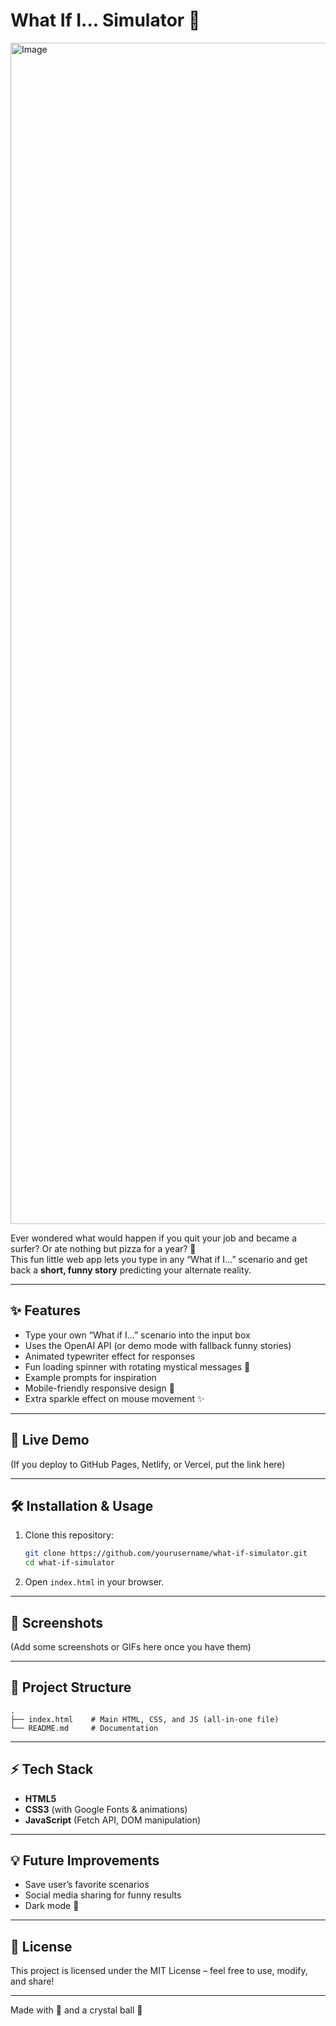 # What If I... Simulator 🔮
<img width="3780" height="1890" alt="Image" src="https://github.com/user-attachments/assets 9844b5dc-e349-4b73-9a83-0b4b2655988d" /> 

Ever wondered what would happen if you quit your job and became a surfer? Or ate nothing but pizza for a year? 🍕  
This fun little web app lets you type in any “What if I…” scenario and get back a **short, funny story** predicting your alternate reality.  

---

## ✨ Features
- Type your own “What if I…” scenario into the input box
- Uses the OpenAI API (or demo mode with fallback funny stories)
- Animated typewriter effect for responses
- Fun loading spinner with rotating mystical messages 🔮
- Example prompts for inspiration
- Mobile-friendly responsive design 📱
- Extra sparkle effect on mouse movement ✨

---

## 🚀 Live Demo
(If you deploy to GitHub Pages, Netlify, or Vercel, put the link here)

---

## 🛠️ Installation & Usage

1. Clone this repository:
   ```bash
   git clone https://github.com/yourusername/what-if-simulator.git
   cd what-if-simulator
   ```

2. Open `index.html` in your browser.


---

## 📸 Screenshots

(Add some screenshots or GIFs here once you have them)

---

## 📂 Project Structure
```
.
├── index.html    # Main HTML, CSS, and JS (all-in-one file)
└── README.md     # Documentation
```

---

## ⚡ Tech Stack
- **HTML5**
- **CSS3** (with Google Fonts & animations)
- **JavaScript** (Fetch API, DOM manipulation)

---

## 💡 Future Improvements
- Save user’s favorite scenarios
- Social media sharing for funny results
- Dark mode 🌙

---

## 📝 License
This project is licensed under the MIT License – feel free to use, modify, and share!

---

Made with 💜 and a crystal ball 🔮